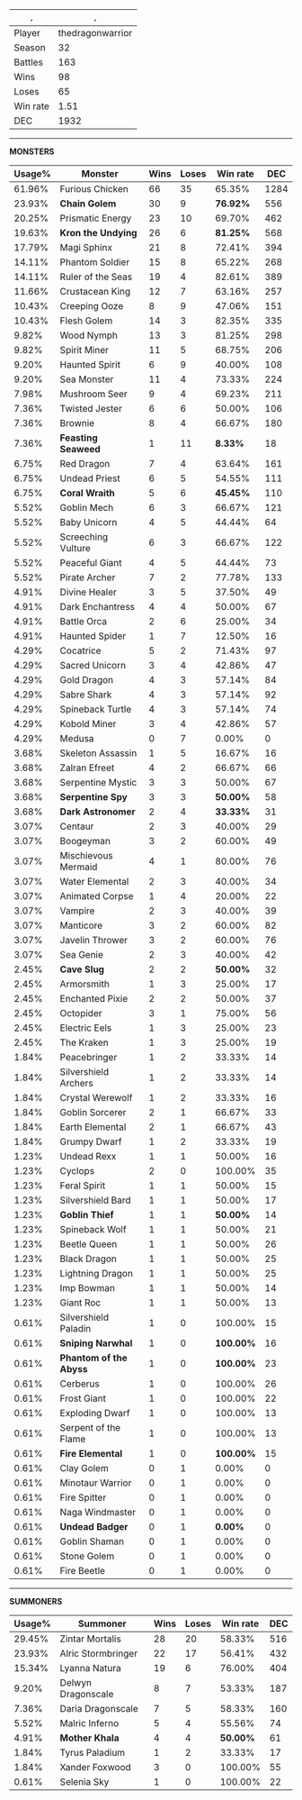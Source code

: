 .|.
|-|-
Player|thedragonwarrior
Season|32
Battles|163
Wins|98
Loses|65
Win rate|1.51
DEC|1932

---
**MONSTERS**

Usage%|Monster|Wins|Loses|Win rate|DEC|
-|-|-|-|-|-|
61.96%|Furious Chicken|66|35|65.35%|1284|
23.93%|**Chain Golem**|30|9|**76.92%**|556|
20.25%|Prismatic Energy|23|10|69.70%|462|
19.63%|**Kron the Undying**|26|6|**81.25%**|568|
17.79%|Magi Sphinx|21|8|72.41%|394|
14.11%|Phantom Soldier|15|8|65.22%|268|
14.11%|Ruler of the Seas|19|4|82.61%|389|
11.66%|Crustacean King|12|7|63.16%|257|
10.43%|Creeping Ooze|8|9|47.06%|151|
10.43%|Flesh Golem|14|3|82.35%|335|
9.82%|Wood Nymph|13|3|81.25%|298|
9.82%|Spirit Miner|11|5|68.75%|206|
9.20%|Haunted Spirit|6|9|40.00%|108|
9.20%|Sea Monster|11|4|73.33%|224|
7.98%|Mushroom Seer|9|4|69.23%|211|
7.36%|Twisted Jester|6|6|50.00%|106|
7.36%|Brownie|8|4|66.67%|180|
7.36%|**Feasting Seaweed**|1|11|**8.33%**|18|
6.75%|Red Dragon|7|4|63.64%|161|
6.75%|Undead Priest|6|5|54.55%|111|
6.75%|**Coral Wraith**|5|6|**45.45%**|110|
5.52%|Goblin Mech|6|3|66.67%|121|
5.52%|Baby Unicorn|4|5|44.44%|64|
5.52%|Screeching Vulture|6|3|66.67%|122|
5.52%|Peaceful Giant|4|5|44.44%|73|
5.52%|Pirate Archer|7|2|77.78%|133|
4.91%|Divine Healer|3|5|37.50%|49|
4.91%|Dark Enchantress|4|4|50.00%|67|
4.91%|Battle Orca|2|6|25.00%|34|
4.91%|Haunted Spider|1|7|12.50%|16|
4.29%|Cocatrice|5|2|71.43%|97|
4.29%|Sacred Unicorn|3|4|42.86%|47|
4.29%|Gold Dragon|4|3|57.14%|84|
4.29%|Sabre Shark|4|3|57.14%|92|
4.29%|Spineback Turtle|4|3|57.14%|74|
4.29%|Kobold Miner|3|4|42.86%|57|
4.29%|Medusa|0|7|0.00%|0|
3.68%|Skeleton Assassin|1|5|16.67%|16|
3.68%|Zalran Efreet|4|2|66.67%|66|
3.68%|Serpentine Mystic|3|3|50.00%|67|
3.68%|**Serpentine Spy**|3|3|**50.00%**|58|
3.68%|**Dark Astronomer**|2|4|**33.33%**|31|
3.07%|Centaur|2|3|40.00%|29|
3.07%|Boogeyman|3|2|60.00%|49|
3.07%|Mischievous Mermaid|4|1|80.00%|76|
3.07%|Water Elemental|2|3|40.00%|34|
3.07%|Animated Corpse|1|4|20.00%|22|
3.07%|Vampire|2|3|40.00%|39|
3.07%|Manticore|3|2|60.00%|82|
3.07%|Javelin Thrower|3|2|60.00%|76|
3.07%|Sea Genie|2|3|40.00%|42|
2.45%|**Cave Slug**|2|2|**50.00%**|32|
2.45%|Armorsmith|1|3|25.00%|17|
2.45%|Enchanted Pixie|2|2|50.00%|37|
2.45%|Octopider|3|1|75.00%|56|
2.45%|Electric Eels|1|3|25.00%|23|
2.45%|The Kraken|1|3|25.00%|19|
1.84%|Peacebringer|1|2|33.33%|14|
1.84%|Silvershield Archers|1|2|33.33%|14|
1.84%|Crystal Werewolf|1|2|33.33%|16|
1.84%|Goblin Sorcerer|2|1|66.67%|33|
1.84%|Earth Elemental|2|1|66.67%|43|
1.84%|Grumpy Dwarf|1|2|33.33%|19|
1.23%|Undead Rexx|1|1|50.00%|16|
1.23%|Cyclops|2|0|100.00%|35|
1.23%|Feral Spirit|1|1|50.00%|15|
1.23%|Silvershield Bard|1|1|50.00%|17|
1.23%|**Goblin Thief**|1|1|**50.00%**|14|
1.23%|Spineback Wolf|1|1|50.00%|21|
1.23%|Beetle Queen|1|1|50.00%|26|
1.23%|Black Dragon|1|1|50.00%|25|
1.23%|Lightning Dragon|1|1|50.00%|25|
1.23%|Imp Bowman|1|1|50.00%|14|
1.23%|Giant Roc|1|1|50.00%|13|
0.61%|Silvershield Paladin|1|0|100.00%|15|
0.61%|**Sniping Narwhal**|1|0|**100.00%**|16|
0.61%|**Phantom of the Abyss**|1|0|**100.00%**|23|
0.61%|Cerberus|1|0|100.00%|26|
0.61%|Frost Giant|1|0|100.00%|22|
0.61%|Exploding Dwarf|1|0|100.00%|13|
0.61%|Serpent of the Flame|1|0|100.00%|13|
0.61%|**Fire Elemental**|1|0|**100.00%**|15|
0.61%|Clay Golem|0|1|0.00%|0|
0.61%|Minotaur Warrior|0|1|0.00%|0|
0.61%|Fire Spitter|0|1|0.00%|0|
0.61%|Naga Windmaster|0|1|0.00%|0|
0.61%|**Undead Badger**|0|1|**0.00%**|0|
0.61%|Goblin Shaman|0|1|0.00%|0|
0.61%|Stone Golem|0|1|0.00%|0|
0.61%|Fire Beetle|0|1|0.00%|0|

---
**SUMMONERS**

Usage%|Summoner|Wins|Loses|Win rate|DEC|
-|-|-|-|-|-|
29.45%|Zintar Mortalis|28|20|58.33%|516|
23.93%|Alric Stormbringer|22|17|56.41%|432|
15.34%|Lyanna Natura|19|6|76.00%|404|
9.20%|Delwyn Dragonscale|8|7|53.33%|187|
7.36%|Daria Dragonscale|7|5|58.33%|160|
5.52%|Malric Inferno|5|4|55.56%|74|
4.91%|**Mother Khala**|4|4|**50.00%**|61|
1.84%|Tyrus Paladium|1|2|33.33%|17|
1.84%|Xander Foxwood|3|0|100.00%|55|
0.61%|Selenia Sky|1|0|100.00%|22|
